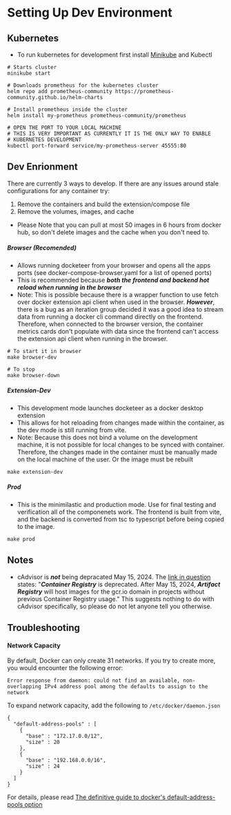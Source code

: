 # Setting Up Dev Environment

## Kubernetes

* To run kubernetes for development first install [Minikube](https://formulae.brew.sh/formula/minikube) and Kubectl

```
# Starts cluster
minikube start 

# Downloads prometheus for the kubernetes cluster
helm repo add prometheus-community https://prometheus-community.github.io/helm-charts

# Install prometheus inside the cluster
helm install my-prometheus prometheus-community/prometheus

# OPEN THE PORT TO YOUR LOCAL MACHINE
# THIS IS VERY IMPORTANT AS CURRENTLY IT IS THE ONLY WAY TO ENABLE 
# KUBERNETES DEVELOPMENT
kubectl port-forward service/my-prometheus-server 45555:80
```

## Dev Enrionment
There are currently 3 ways to develop. If there are any issues around stale configurations for any container try:
1. Remove the containers and build the extension/compose file
2. Remove the volumes, images, and cache

* Please Note that you can pull at most 50 images in 6 hours from docker hub, so don't delete images and the cache when you don't need to.

##### Browser (Recomended)
* Allows running docketeer from your browser and opens all the apps ports (see docker-compose-browser.yaml for a list of opened ports)
* This is recommended because ***both the frontend and backend hot reload when running in the browser***
* Note: This is possible because there is a wrapper function to use fetch over docker extension api client when used in the browser. ***However***, there is a bug as an iteration group decided it was a good idea to stream data from running a docker cli command directly on the frontend. Therefore, when connected to the browser version, the container metrics cards don't populate with data since the frontend can't access the extension api client when running in the browser.

```
# To start it in browser
make browser-dev

# To stop
make browser-down
```
##### Extension-Dev
* This development mode launches docketeer as a docker desktop extension
* This allows for hot reloading from changes made within the container, as the dev mode is still running from vite.
* Note: Because this does not bind a volume on the development machine, it is not possible for local changes to be synced with container. Therefore, the changes made in the container must be manually made on the local machine of the user. Or the image must be rebuilt
```
make extension-dev
```

##### Prod
* This is the minimilastic and production mode. Use for final testing and verification all of the componenets work. The frontend is built from vite, and the backend is converted from tsc to typescript before being copied to the image.
```
make prod
```

## Notes

* cAdvisor is ***not*** being depracated May 15, 2024. The [link in question](https://console.cloud.google.com/gcr/images/cadvisor/GLOBAL/cadvisor) states: "***Container Registry*** is deprecated. After May 15, 2024, ***Artifact Registry*** will host images for the gcr.io domain in projects without previous Container Registry usage." This suggests nothing to do with cAdvisor specifically, so please do not let anyone tell you otherwise. 

## Troubleshooting

#### Network Capacity

By default, Docker can only create 31 networks. If you try to create more, you would encounter the following error:

```
Error response from daemon: could not find an available, non-overlapping IPv4 address pool among the defaults to assign to the network
```

To expand network capacity, add the following to `/etc/docker/daemon.json`

```
{
  "default-address-pools" : [
    {
      "base" : "172.17.0.0/12",
      "size" : 20
    },
    {
      "base" : "192.168.0.0/16",
      "size" : 24
    }
  ]
}
```

For details, please read [The definitive guide to docker's default-address-pools option](https://straz.to/2021-09-08-docker-address-pools/)
